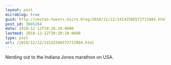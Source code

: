 ```yaml
---
layout: post
microblog: true
guid: http://vmstan-tweets.micro.blog/2010/12/12/14142506572713984.html
post_id: 3045264
date: 2010-12-12T20:20:10-0600
lastmod: 2010-12-12T20:20:10-0600
type: post
url: /2010/12/12/14142506572713984.html
---
```

Nerding out to the Indiana Jones marathon on USA.
